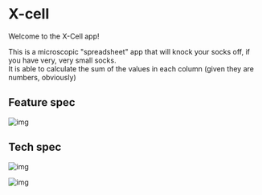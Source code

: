 # X-cell

Welcome to the X-Cell app!

This is a microscopic "spreadsheet" app that will knock your socks off, if you have very, very small socks.  
It is able to calculate the sum of the values in each column (given they are numbers, obviously) 

## Feature spec

![img](http://i.imgur.com/FK38VUZh.jpg)

## Tech spec

![img](http://i.imgur.com/bOiihOCl.jpg)

![img](http://i.imgur.com/9DBgLu3l.jpg)
